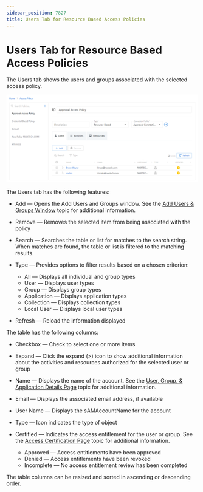 ```yaml
---
sidebar_position: 7827
title: Users Tab for Resource Based Access Policies
---
```


# Users Tab for Resource Based Access Policies

The Users tab shows the users and groups associated with the selected access policy.

![Resource based policy users tab](../../../../../../../../../static/images/PrivilegeSecure_4.2/Content/Resources/Images/PrivilegeSecure/AccessManagement/Admin/Policy/AccessPolicies/UsersTab.png "Resource based policy users tab")

The Users tab has the following features:

* Add — Opens the Add Users and Groups window. See the [Add Users & Groups Window](../../Window/UsersGroups/AddUsersAndGroups) topic for additional information.
* Remove — Removes the selected item from being associated with the policy
* Search — Searches the table or list for matches to the search string. When matches are found, the table or list is filtered to the matching results.
* Type — Provides options to filter results based on a chosen criterion:

  * All — Displays all individual and group types
  * User — Displays user types
  * Group — Displays group types
  * Application — Displays application types
  * Collection — Displays collection types
  * Local User — Displays local user types
* Refresh — Reload the information displayed

The table has the following columns:

* Checkbox — Check to select one or more items
* Expand — Click the expand (>) icon to show additional information about the activities and resources authorized for the selected user or group
* Name — Displays the name of the account. See the [User, Group, & Application Details Page](../../Page/Details/UserGroupApplication "User, Group, & Application Details Page") topic for additional information.
* Email — Displays the associated email address, if available
* User Name — Displays the sAMAccountName for the account
* Type — Icon indicates the type of object
* Certified — Indicates the access entitlement for the user or group. See the [Access Certification Page](../../../AuditReporting/Page/AccessCertification) topic for additional information.

  * Approved — Access entitlements have been approved
  * Denied — Access entitlements have been revoked
  * Incomplete — No access entitlement review has been completed

The table columns can be resized and sorted in ascending or descending order.